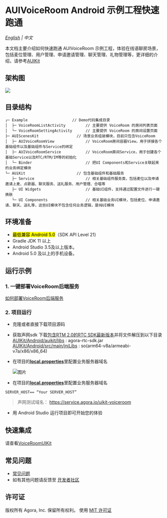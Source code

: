 # AUIVoiceRoom Android 示例工程快速跑通

*[English](README.md) | 中文*

本文档主要介绍如何快速跑通 AUIVoiceRoom 示例工程，体验在线语聊房场景，包括麦位管理、用户管理、申请邀请管理、聊天管理、礼物管理等，更详细的介绍，请参考[AUIKit](https://github.com/AgoraIO-Community/AUIKit/blob/main/iOS/README_zh.md)

## 架构图
![](https://fullapp.oss-cn-beijing.aliyuncs.com/uikit/readme/uikit_structure_chart_voicechat_0.2.0.png.png)


## 目录结构
```
┌─ Example                    // Demo代码集成目录
│  ├─ VoiceRoomListActivity			// 主要提供 VoiceRoom 的房间列表页面
│  └─ VoiceRoomSettingActivity  	// 主要提供 VoiceRoom 的房间设置页面
├─ AUIScenesKit               	// 场景业务组装模块，目前只包含VoiceRoom
│  ├─ AUIVoiceRoomView       		// VoiceRoom房间容器View，用于拼接各个基础组件以及基础组件与Service的绑定
│  ├─ AUIVoiceRoomService    		// VoiceRoom房间Service，用于创建各个基础Service以及RTC/RTM/IM等的初始化
│  └─ Binder                  		// 把UI Components和Service关联起来的业务绑定模块
└─ AUiKit                       // 包含基础组件和基础服务
   ├─ Service                   	// 相关基础组件服务类，包括麦位以及申请邀请上麦、点歌器、聊天服务、送礼服务、用户管理、合唱等
   ├─ UI Widgets                	// 基础UI组件，支持通过配置文件进行一键换肤
   └─ UI Components             	// 相关基础业务UI模块，包括麦位、申请邀请、聊天、送礼等，这些UI模块不包含任何业务逻辑，是纯UI模块
```

## 环境准备

- <mark>最低兼容 Android 5.0</mark>（SDK API Level 21）
- Gradle JDK 11 以上
- Android Studio 3.5及以上版本。
- Android 5.0 及以上的手机设备。

## 运行示例


### 1. 一键部署VoiceRoom后端服务

[如何部署VoiceRoom后端服务](../../backend/README_zh.md)

### 2. 项目运行
- 克隆或者直接下载项目源码

- 获取声网sdk
  下载[包含RTM 2.0的RTC SDK最新版本](https://download.agora.io/null/Agora_Native_SDK_for_Android_rel.v4.1.1.30_49294_FULL_20230512_1606_264137.zip)并将文件解压到以下目录
  [AUIKit/Android/auikit/libs](../AUIKit/Android/auikit/libs) : agora-rtc-sdk.jar
  [AUIKit/Android/src/main/jniLibs](../AUIKit/Android/auikit/src/main/jniLibs) : so(arm64-v8a/armeabi-v7a/x86/x86_64)

- 在项目的[**local.properties**](/local.properties)里配置业务服务器域名

  ![图片](https://accktvpic.oss-cn-beijing.aliyuncs.com/pic/github_readme/uikit/config_serverhost_android.png)


- 在项目的[**local.properties**](/local.properties)里配置业务服务器域名
```
SERVER_HOST== “Your SERVER_HOST”
```

> 声网测试域名： https://service.agora.io/uikit-voiceroom


- 用 Android Studio 运行项目即可开始您的体验


## 快速集成
请查看[VoiceRoomUIKit](document/VoiceRoomUIKit_zh.md)

## 常见问题

- [常见问题](VoiceRoomFAQ_zh.md)
- 如有其他问题请反馈至 [开发者社区](https://www.rtcdeveloper.cn/cn/community/discussion/0)

## 许可证

版权所有 Agora, Inc. 保留所有权利。 使用 [MIT 许可证](https://bitbucket.agoralab.co/projects/ADUC/repos/uikit/browse/Android/LICENSE?at=refs%2Fheads%2Fdev%2Fandroid%2Ftheme)
